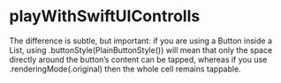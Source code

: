 # playWithSwiftUIControlls

The difference is subtle, but important: if you are using a Button inside a List,
using .buttonStyle(PlainButtonStyle()) will mean that only the space directly around the button’s content can be tapped, whereas if you use .renderingMode(.original) then the whole cell remains tappable.

